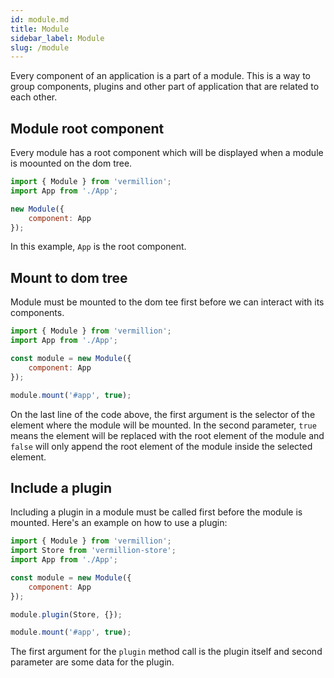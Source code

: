```yaml
---
id: module.md
title: Module
sidebar_label: Module
slug: /module
---
```


Every component of an application is a part of a module.
This is a way to group components, plugins and other part of application that are related to each other.

## Module root component

Every module has a root component which will be displayed when a module is moounted on the dom tree.

```javascript
import { Module } from 'vermillion';
import App from './App';

new Module({
    component: App
});
```

In this example, `App` is the root component.

## Mount to dom tree

Module must be mounted to the dom tee first before we can interact with its components.

```javascript
import { Module } from 'vermillion';
import App from './App';

const module = new Module({
    component: App
});

module.mount('#app', true);
```

On the last line of the code above, the first argument is the selector of the element where the module will be mounted.
In the second parameter, `true` means the element will be replaced with the root element of the module and `false` will only append the root element of the module inside the selected element.

## Include a plugin

Including a plugin in a module must be called first before the module is mounted.
Here's an example on how to use a plugin:

```javascript
import { Module } from 'vermillion';
import Store from 'vermillion-store';
import App from './App';

const module = new Module({
    component: App
});

module.plugin(Store, {});

module.mount('#app', true);
```

The first argument for the `plugin` method call is the plugin itself and second parameter are some data for the plugin.

